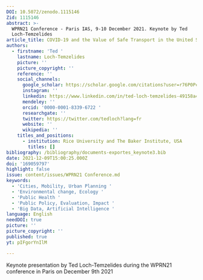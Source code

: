 ```yaml
---
DOI: 10.5072/zenodo.1115146
Zid: 1115146
abstract: >-
  WPRN21 Conference - Paris IAS, 9-10 December 2021. Keynote by Ted
  Loch-Temzelides 
article_title: COVID‑19 and the Value of Safe Transport in the United States
authors:
  - firstname: 'Ted '
    lastname: Loch-Temzelides
    picture: ''
    picture_copyright: ''
    reference: ''
    social_channels:
      google_scholar: https://scholar.google.com/citations?user=r76P0PcAAAAJ&hl=en
      instagram: ''
      linkedin: https://www.linkedin.com/in/ted-loch-temzelides-49158a43
      mendeley: ''
      orcid: '0000-0001-8339-6722 '
      researchgate: ''
      twitter: https://twitter.com/tedloch?lang=fr
      website: ''
      wikipedia: ''
    titles_and_positions:
      - institution: Rice University and The Baker Institute, USA
        titles: []
bibliography: /bibliography/documents-exportes_keynote3.bib
date: 2021-12-09T15:00:25.000Z
doi: '169059797'
highlight: false
issue: content/issues/WPRN21 Conference.md
keywords:
  - 'Cities, Mobility, Urban Planning '
  - 'Environmental change, Ecology '
  - 'Public Health '
  - 'Public Policy, Evaluation, Impact '
  - 'Big Data, Artificial Intelligence '
language: English
needDOI: true
picture: ''
picture_copyright: ''
published: true
yt: pIFgorYnIlM

---
```



Keynote presentation by Ted Loch-Temzelides during the WPRN21 conference in Paris on December 9th 2021

<Youtube yt="pIFgorYnIlM" caption ="Ted Loch-Temzelides: COVID‑19 and the value of safe transport in the United States"></Youtube>